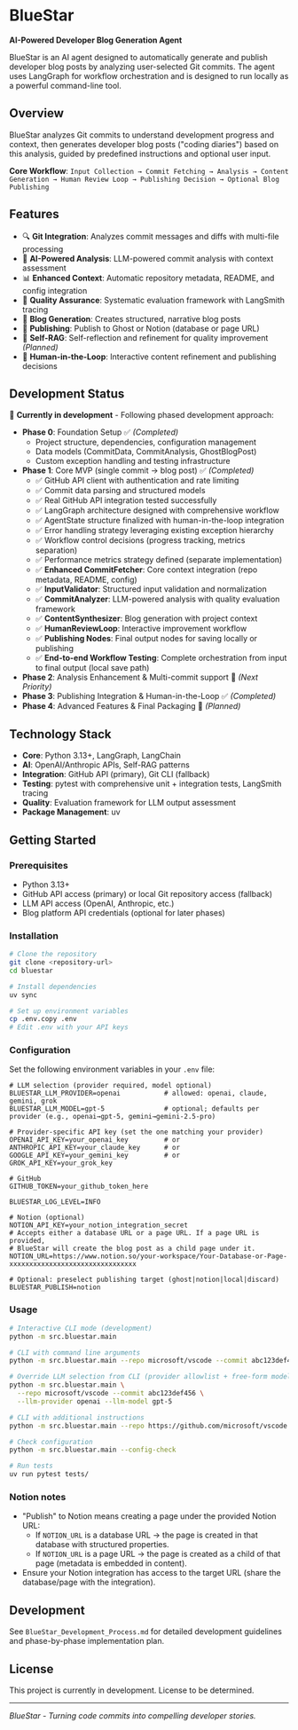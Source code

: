 # BlueStar

**AI-Powered Developer Blog Generation Agent**

BlueStar is an AI agent designed to automatically generate and publish developer blog posts by analyzing user-selected Git commits. The agent uses LangGraph for workflow orchestration and is designed to run locally as a powerful command-line tool.

## Overview

BlueStar analyzes Git commits to understand development progress and context, then generates developer blog posts ("coding diaries") based on this analysis, guided by predefined instructions and optional user input.

**Core Workflow**: `Input Collection → Commit Fetching → Analysis → Content Generation → Human Review Loop → Publishing Decision → Optional Blog Publishing`

## Features

- 🔍 **Git Integration**: Analyzes commit messages and diffs with multi-file processing
- 🤖 **AI-Powered Analysis**: LLM-powered commit analysis with context assessment
- 📊 **Enhanced Context**: Automatic repository metadata, README, and config integration  
- 🔬 **Quality Assurance**: Systematic evaluation framework with LangSmith tracing
- 📝 **Blog Generation**: Creates structured, narrative blog posts
- 🚀 **Publishing**: Publish to Ghost or Notion (database or page URL)
- 🔄 **Self-RAG**: Self-reflection and refinement for quality improvement *(Planned)*
- 👤 **Human-in-the-Loop**: Interactive content refinement and publishing decisions

## Development Status

🚧 **Currently in development** - Following phased development approach:

- **Phase 0**: Foundation Setup ✅ *(Completed)*
  - Project structure, dependencies, configuration management
  - Data models (CommitData, CommitAnalysis, GhostBlogPost)
  - Custom exception handling and testing infrastructure
- **Phase 1**: Core MVP (single commit → blog post) ✅ *(Completed)*
  - ✅ GitHub API client with authentication and rate limiting
  - ✅ Commit data parsing and structured models
  - ✅ Real GitHub API integration tested successfully
  - ✅ LangGraph architecture designed with comprehensive workflow
  - ✅ AgentState structure finalized with human-in-the-loop integration
  - ✅ Error handling strategy leveraging existing exception hierarchy
  - ✅ Workflow control decisions (progress tracking, metrics separation)
  - ✅ Performance metrics strategy defined (separate implementation)
  - ✅ **Enhanced CommitFetcher**: Core context integration (repo metadata, README, config)
  - ✅ **InputValidator**: Structured input validation and normalization
  - ✅ **CommitAnalyzer**: LLM-powered analysis with quality evaluation framework
  - ✅ **ContentSynthesizer**: Blog generation with project context
  - ✅ **HumanReviewLoop**: Interactive improvement workflow
  - ✅ **Publishing Nodes**: Final output nodes for saving locally or publishing
  - ✅ **End-to-end Workflow Testing**: Complete orchestration from input to final output (local save path)
- **Phase 2**: Analysis Enhancement & Multi-commit support 🔄 *(Next Priority)*
- **Phase 3**: Publishing Integration & Human-in-the-Loop ✅ *(Completed)*
- **Phase 4**: Advanced Features & Final Packaging 🔄 *(Planned)*

## Technology Stack

- **Core**: Python 3.13+, LangGraph, LangChain
- **AI**: OpenAI/Anthropic APIs, Self-RAG patterns
- **Integration**: GitHub API (primary), Git CLI (fallback)
- **Testing**: pytest with comprehensive unit + integration tests, LangSmith tracing
- **Quality**: Evaluation framework for LLM output assessment
- **Package Management**: uv

## Getting Started

### Prerequisites

- Python 3.13+
- GitHub API access (primary) or local Git repository access (fallback)
- LLM API access (OpenAI, Anthropic, etc.)
- Blog platform API credentials (optional for later phases)

### Installation

```bash
# Clone the repository
git clone <repository-url>
cd bluestar

# Install dependencies
uv sync

# Set up environment variables
cp .env.copy .env
# Edit .env with your API keys
```

### Configuration

Set the following environment variables in your `.env` file:

```env
# LLM selection (provider required, model optional)
BLUESTAR_LLM_PROVIDER=openai           # allowed: openai, claude, gemini, grok
BLUESTAR_LLM_MODEL=gpt-5               # optional; defaults per provider (e.g., openai→gpt-5, gemini→gemini-2.5-pro)

# Provider-specific API key (set the one matching your provider)
OPENAI_API_KEY=your_openai_key         # or
ANTHROPIC_API_KEY=your_claude_key      # or
GOOGLE_API_KEY=your_gemini_key         # or
GROK_API_KEY=your_grok_key

# GitHub
GITHUB_TOKEN=your_github_token_here

BLUESTAR_LOG_LEVEL=INFO

# Notion (optional)
NOTION_API_KEY=your_notion_integration_secret
# Accepts either a database URL or a page URL. If a page URL is provided,
# BlueStar will create the blog post as a child page under it.
NOTION_URL=https://www.notion.so/your-workspace/Your-Database-or-Page-xxxxxxxxxxxxxxxxxxxxxxxxxxxxxxxx

# Optional: preselect publishing target (ghost|notion|local|discard)
BLUESTAR_PUBLISH=notion
```

### Usage

```bash
# Interactive CLI mode (development)
python -m src.bluestar.main

# CLI with command line arguments
python -m src.bluestar.main --repo microsoft/vscode --commit abc123def456

# Override LLM selection from CLI (provider allowlist + free-form model)
python -m src.bluestar.main \
  --repo microsoft/vscode --commit abc123def456 \
  --llm-provider openai --llm-model gpt-5

# CLI with additional instructions
python -m src.bluestar.main --repo https://github.com/microsoft/vscode --commit abc123def456 --instructions "Focus on performance improvements"

# Check configuration
python -m src.bluestar.main --config-check

# Run tests
uv run pytest tests/
```

### Notion notes

- "Publish" to Notion means creating a page under the provided Notion URL:
  - If `NOTION_URL` is a database URL → the page is created in that database with structured properties.
  - If `NOTION_URL` is a page URL → the page is created as a child of that page (metadata is embedded in content).
- Ensure your Notion integration has access to the target URL (share the database/page with the integration).

## Development

See `BlueStar_Development_Process.md` for detailed development guidelines and phase-by-phase implementation plan.

## License

This project is currently in development. License to be determined.

---

*BlueStar - Turning code commits into compelling developer stories.*
